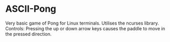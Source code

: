 # ASCII-Pong
Very basic game of Pong for Linux terminals.
Utilises the ncurses library.
Controls:
Pressing the up or down arrow keys causes the paddle to move in the pressed direction.

